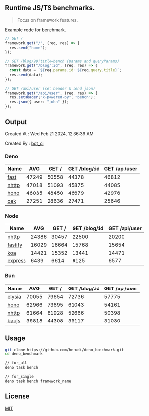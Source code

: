## Runtime JS/TS benchmarks.

> Focus on framework features.

Example code for benchmark.
```ts
// GET /
framework.get("/", (req, res) => {
  res.send("home");
});

// GET /blog/99?title=bench (params and queryParams)
framework.get("/blog/:id", (req, res) => {
  const data = `${req.params.id} ${req.query.title}`;
  res.send(data);
});

// GET /api/user (set header & send json)
framework.get("/api/user", (req, res) => {
  res.setHeader("x-powered-by", "bench");
  res.json({ user: "john" });
});
```

## Output
Created At : Wed Feb 21 2024, 12:36:39 AM

Created By : [bot_ci](https://github.com/herudi/deno_benchmarks/commits?author=github-actions%5Bbot%5D)


### Deno
|Name|AVG|GET /|GET /blog/:id|GET /api/user|
|----|----|----|----|----|
|[fast](https://github.com/danteissaias/fast)|47249|50558|44378|46812|
|[nhttp](https://github.com/nhttp/nhttp)|47018|51093|45875|44085|
|[hono](https://github.com/honojs/hono)|46035|48450|46679|42976|
|[oak](https://github.com/oakserver/oak)|27251|28636|27471|25646|
  


### Node
|Name|AVG|GET /|GET /blog/:id|GET /api/user|
|----|----|----|----|----|
|[nhttp](https://github.com/nhttp/nhttp)|24386|30457|22500|20200|
|[fastify](https://github.com/fastify/fastify)|16029|16664|15768|15654|
|[koa](https://github.com/koajs/koa)|14421|15352|13441|14471|
|[express](https://github.com/expressjs/express)|6439|6614|6125|6577|
  


### Bun
|Name|AVG|GET /|GET /blog/:id|GET /api/user|
|----|----|----|----|----|
|[elysia](https://github.com/elysiajs/elysia)|70055|79654|72736|57775|
|[hono](https://github.com/honojs/hono)|62966|73695|61043|54161|
|[nhttp](https://github.com/nhttp/nhttp)|61664|81928|52666|50398|
|[baojs](https://github.com/mattreid1/baojs)|36818|44308|35117|31030|
  



## Usage

```bash
git clone https://github.com/herudi/deno_benchmark.git
cd deno_benchmark

// for_all
deno task bench

// for_single
deno task bench framework_name
```

## License

[MIT](LICENSE)

